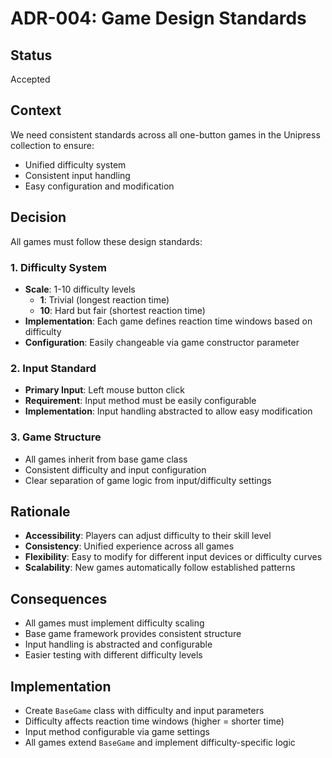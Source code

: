 # ADR-004: Game Design Standards

## Status
Accepted

## Context
We need consistent standards across all one-button games in the Unipress collection to ensure:
- Unified difficulty system
- Consistent input handling
- Easy configuration and modification

## Decision
All games must follow these design standards:

### 1. Difficulty System
- **Scale**: 1-10 difficulty levels
  - **1**: Trivial (longest reaction time)
  - **10**: Hard but fair (shortest reaction time)
- **Implementation**: Each game defines reaction time windows based on difficulty
- **Configuration**: Easily changeable via game constructor parameter

### 2. Input Standard
- **Primary Input**: Left mouse button click
- **Requirement**: Input method must be easily configurable
- **Implementation**: Input handling abstracted to allow easy modification

### 3. Game Structure
- All games inherit from base game class
- Consistent difficulty and input configuration
- Clear separation of game logic from input/difficulty settings

## Rationale
- **Accessibility**: Players can adjust difficulty to their skill level
- **Consistency**: Unified experience across all games
- **Flexibility**: Easy to modify for different input devices or difficulty curves
- **Scalability**: New games automatically follow established patterns

## Consequences
- All games must implement difficulty scaling
- Base game framework provides consistent structure
- Input handling is abstracted and configurable
- Easier testing with different difficulty levels

## Implementation
- Create `BaseGame` class with difficulty and input parameters
- Difficulty affects reaction time windows (higher = shorter time)
- Input method configurable via game settings
- All games extend `BaseGame` and implement difficulty-specific logic